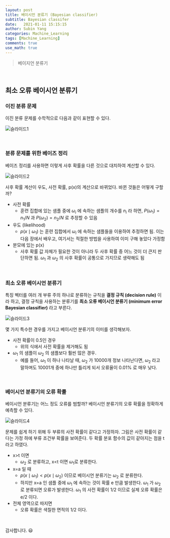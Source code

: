 ```yaml
---
layout: post
title: 베이시언 분류기 (Bayesian classifier)
subtitle: Bayesian classifer
date:   2021-01-11 15:15:15
author: Subin Yang
categories: Machine_Learning
tags: [Machine_Learning]
comments: true
use_math: true
---
```










> 베이지언 분류기



<br>





<h2>최소 오류 베이시언 분류기</h2>

<h3>이진 분류 문제</h3>

이진 분류 문제를 수학적으로 다음과 같이 표현할 수 있다.

![슬라이드1](https://user-images.githubusercontent.com/37301677/104166216-cb91cb80-543d-11eb-968c-a2447a664001.PNG)



<br>



<h3>분류 문제를 위한 베이즈 정리</h3>

베이즈 정리를 사용하면 이렇게 사후 확률을 다른 것으로 대치하여 계산할 수 있다.

![슬라이드2](https://user-images.githubusercontent.com/37301677/104166218-ccc2f880-543d-11eb-87e8-4a467ab1e218.PNG)

사후 확률 계산이 우도, 사전 확률, p(x)의 계산으로 바뀌었다. 바뀐 것들은 어떻게 구할까?

- 사전 확률
  - 훈련 집합에 있는 샘플 중에 $\omega_{i}$ 에 속하는 샘플의 개수를 $n_{i}$ 라 하면, $P(\omega_{1})=n_{1}/N$ 과 $P(\omega_{2})=n_{2}/N$ 로 추정할 수 있음
- 우도 (likelihood)
  - $p\left(x \mid \omega_{1}\right)$ 는 훈련 집합에서 $\omega_{i}$ 에 속하는 샘플들을 이용하여 추정하면 됨. 이는 다음 장에서 배우고, 여기서는 적절한 방법을 사용하여 이미 구해 놓았다 가정함
- 분모에 있는 p(x)
  - 사후 확률 값 자체가 필요한 것이 아니라 두 사후 확률 중 어느 것이 더 큰지 판단하면 됨. $\omega_{1}$ 과 $\omega_{2}$ 의 사후 확률이 공통으로 가지므로 생략해도 됨

<br>



<h3>최소 오류 베이시언 분류기</h3>

특징 벡터를 여러 개 부류 주의 하나로 분류하는 규칙을 <strong>결정 규칙 (decision rule)</strong> 이라 하고, 결정 규칙을 사용하는 분류기를 <strong>최소 오류 베이시언 분류기 (minimum error Bayesian classifier)</strong> 라고 부른다.

![슬라이드3](https://user-images.githubusercontent.com/37301677/104166219-cd5b8f00-543d-11eb-9b94-0dfc875231eb.PNG)

몇 가지 특수한 경우를 가지고 베이시언 분류기의 이미를 생각해보자.

- 사전 확률이 0.5인 경우
  - 위의 식에서 사전 확률을 제거해도 됨
- $\omega_{1}$ 의 샘플이 $\omega_{2}$ 의 샘플보다 훨씬 많은 경우.
  - 예를 들어, $\omega_{1}$ 이 하나 나타날 때, $\omega_{2}$  가 10000개 정보 나타난다면, $\omega_{2}$ 라고 말하며도 10001개 중에 하나만 틀리게 되서 오류율이 0.01% 로 매우 낮다.



<br>



<h3>베이시언 분류기의 오류 확률</h3>

베이시언 분류기는 어느 정도 오류를 범할까? 베이시언 분류기의 오류 확률을 정확하게 예측할 수 있다.

![슬라이드4](https://user-images.githubusercontent.com/37301677/104166221-cd5b8f00-543d-11eb-9304-a2c63ce0de1a.PNG)

문제를 쉽게 하기 위해 두 부류의 사전 확률이 같다고 가정하자.  그림은 사전 확률이 같다는 가정 하에 부류 조건부 확률을 보여준다. 두 확률 분포 함수의 값이 같아지는 점을 t라고 하였다.

- x>t 이면
  - $\omega_{2}$ 로 분류하고, x<t 이면 $\omega_{1}$로 분류한다.
- x=a 일 때
  - $p\left(x \mid \omega_{1}\right) < p\left(x \mid \omega_{2}\right)$ 이므로 베이시언 분류기는 $\omega_{2}$  로 분류한다. 
  - 하지만 x=a 인 샘플 중에 $\omega_{1}$ 에 속하는 것이 확률 e 만큼 발생한다. $\omega_{1}$ 가 $\omega_{2}$  로 분류되면 오류가 발생한다. $\omega_{1}$ 의 사전 확률이 1/2 이므로 실제 오류 확률은 e/2 이다.
- 전체 영역으로 따지면
  - 오류 확률은 색칠한 면적의 1/2 이다.

   



<br>





감사합니다. 😃

